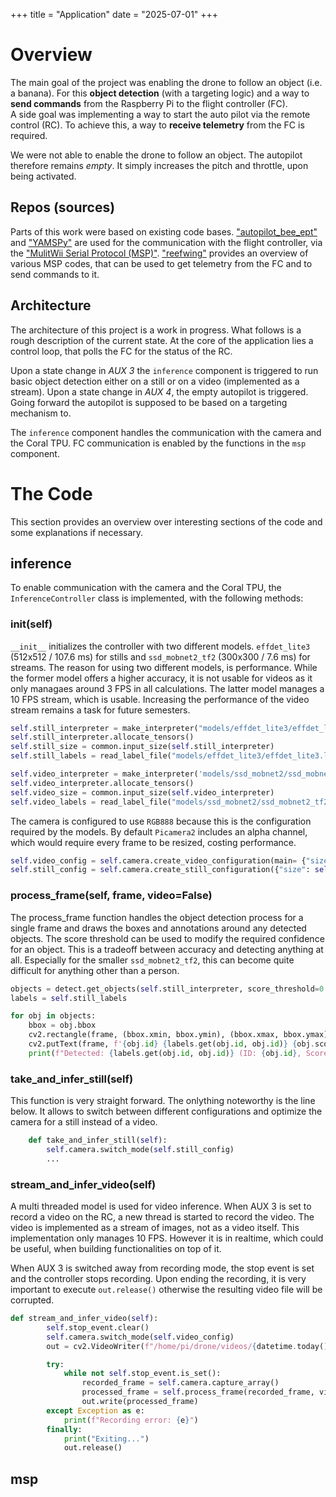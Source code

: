 +++
title = "Application" 
date = "2025-07-01" 
+++

# Overview
The main goal of the project was enabling the drone to follow an object (i.e. a banana). For this **object detection** (with a targeting logic) and a way to **send commands** from the Raspberry Pi to the flight controller (FC). </br>
A side goal was implementing a way to start the auto pilot via the remote control (RC). To achieve this, a way to **receive telemetry** from the FC is required. 

We were not able to enable the drone to follow an object. The autopilot therefore remains _empty_. It simply increases the pitch and throttle, upon being activated. 

## Repos (sources)
Parts of this work were based on existing code bases. ["autopilot_bee_ept"](https://github.com/under0tech/autopilot_bee_ept) and ["YAMSPy"](https://github.com/thecognifly/YAMSPy) are used for the communication with the flight controller, via the ["MulitWii Serial Protocol (MSP)"](https://betaflight.com/docs/development/API/MSP-Extensions). ["reefwing"](https://gist.github.com/reefwing/e9ba13aed51e83cb7245bb4e55b84dea) provides an overview of various MSP codes, that can be used to get telemetry from the FC and to send commands to it. </br>

## Architecture
The architecture of this project is a work in progress. What follows is a rough description of the current state. At the core of the application lies a control loop, that polls the FC for the status of the RC.

Upon a state change in _AUX 3_ the `inference` component is triggered to run basic object detection either on a still or on a video (implemented as a stream). Upon a state change in _AUX 4_, the empty autopilot is triggered. Going forward the autopilot is supposed to be based on a targeting mechanism to.

The `inference` component handles the communication with the camera and the Coral TPU. FC communication is enabled by the functions in the `msp` component.

# The Code
This section provides an overview over interesting sections of the code and some explanations if necessary.

## inference
To enable communication with the camera and the Coral TPU, the `InferenceController` class is implemented, with the following methods:

### __init__(self)
`__init__` initializes the controller with two different models. `effdet_lite3` (512x512 / 107.6 ms) for stills and `ssd_mobnet2_tf2` (300x300 / 7.6 ms) for streams. The reason for using two different models, is performance. While the former model offers a higher accuracy, it is not usable for videos as it only managaes around 3 FPS in all calculations. The latter model manages a 10 FPS stream, which is usable. Increasing the performance of the video stream remains a task for future semesters.

```python
self.still_interpreter = make_interpreter("models/effdet_lite3/effdet_lite3.tflite")
self.still_interpreter.allocate_tensors()
self.still_size = common.input_size(self.still_interpreter)
self.still_labels = read_label_file("models/effdet_lite3/effdet_lite3.labels")

self.video_interpreter = make_interpreter('models/ssd_mobnet2/ssd_mobnet2_tf2.tflite')
self.video_interpreter.allocate_tensors()
self.video_size = common.input_size(self.video_interpreter)
self.video_labels = read_label_file("models/ssd_mobnet2/ssd_mobnet2_tf2.labels")
```

The camera is configured to use `RGB888` because this is the configuration required by the models. By default `Picamera2` includes an alpha channel, which would require every frame to be resized, costing performance.

```python
self.video_config = self.camera.create_video_configuration(main= {"size": self.video_size, 'format': 'RGB888'}, controls={"FrameRate": self.recording_fps})
self.still_config = self.camera.create_still_configuration({"size": self.still_size, 'format': 'RGB888'})
```

### process_frame(self, frame, video=False)
The process_frame function handles the object detection process for a single frame and draws the boxes and annotations around any detected objects. The score threshold can be used to modify the required confidence for an object. This is a tradeoff between accuracy and detecting anything at all. Especially for the smaller `ssd_mobnet2_tf2`, this can become quite difficult for anything other than a person.

```python
objects = detect.get_objects(self.still_interpreter, score_threshold=0.7)
labels = self.still_labels

for obj in objects:
    bbox = obj.bbox
    cv2.rectangle(frame, (bbox.xmin, bbox.ymin), (bbox.xmax, bbox.ymax), (0, 255, 0), 2)
    cv2.putText(frame, f'{obj.id} {labels.get(obj.id, obj.id)} {obj.score:.2f}', (bbox.xmin, bbox.ymin - 10), cv2.FONT_HERSHEY_SIMPLEX, 0.5, (0, 255, 0), 2)
    print(f"Detected: {labels.get(obj.id, obj.id)} (ID: {obj.id}, Score: {obj.score:.2f})")
```

### take_and_infer_still(self)
This function is very straight forward. The onlything noteworthy is the line below. It allows to switch between different configurations and optimize the camera for a still instead of a video. 

```python
    def take_and_infer_still(self):
        self.camera.switch_mode(self.still_config)
        ...
```

### stream_and_infer_video(self)
A multi threaded model is used for video inference. When AUX 3 is set to record a video on the RC, a new thread is started to record the video. The video is implemented as a stream of images, not as a video itself. This implementation only manages 10 FPS. However it is in realtime, which could be useful, when building functionalities on top of it. 

When AUX 3 is switched away from recording mode, the stop event is set and the controller stops recording. Upon ending the recording, it is very important to execute `out.release()` otherwise the resulting video file will be corrupted.

```python
def stream_and_infer_video(self):
        self.stop_event.clear()
        self.camera.switch_mode(self.video_config)
        out = cv2.VideoWriter(f"/home/pi/drone/videos/{datetime.today().strftime('%Y-%m-%d_%H-%M-%S')}.avi", cv2.VideoWriter_fourcc(*'XVID'), self.playback_fps, self.video_size)

        try: 
            while not self.stop_event.is_set():
                recorded_frame = self.camera.capture_array()
                processed_frame = self.process_frame(recorded_frame, video=True)
                out.write(processed_frame)
        except Exception as e:
            print(f"Recording error: {e}")
        finally:
            print("Exiting...")
            out.release()

```

## msp

